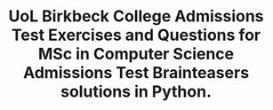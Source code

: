 <h1 align = "center"> UoL Birkbeck College Admissions Test Exercises and Questions for MSc in Computer Science </center>
Admissions Test Brainteasers solutions in Python.

